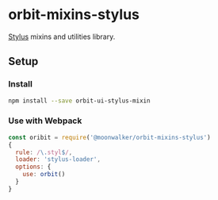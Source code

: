 # orbit-mixins-stylus

[Stylus](http://stylus-lang.com) mixins and utilities library.

## Setup

### Install

```sh
npm install --save orbit-ui-stylus-mixin
```

### Use with Webpack

```js
const oribit = require('@moonwalker/orbit-mixins-stylus')
{
  rule: /\.styl$/,
  loader: 'stylus-loader',
  options: {
    use: orbit()
  }
}
```
